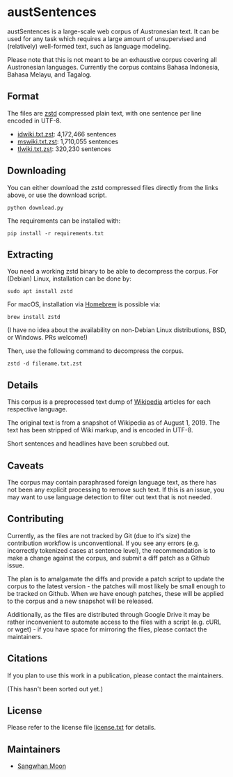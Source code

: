 austSentences
=============

austSentences is a large-scale web corpus of Austronesian text. It can be used for any task which
requires a large amount of unsupervised and (relatively) well-formed text, such as language
modeling.

Please note that this is not meant to be an exhaustive corpus covering all Austronesian languages. Currently the corpus contains Bahasa Indonesia, Bahasa Melayu, and Tagalog.

Format
------

The files are [zstd](https://github.com/facebook/zstd) compressed plain text, with one sentence per line encoded in UTF-8.

 - [idwiki.txt.zst](https://drive.google.com/uc?id=13YH7zDpYTZhJBNIl78lZOLMDEn1Qdp5B): 4,172,466 sentences
 - [mswiki.txt.zst](https://drive.google.com/uc?id=1nNpXwxD-xNz3MN0HvCmuypbQJn2zmPLp): 1,710,055 sentences
 - [tlwiki.txt.zst](https://drive.google.com/uc?id=1fUYi_-MnD_xUedoZfbwxml8dDM7tYHFm): 320,230 sentences

Downloading
-----------

You can either download the zstd compressed files directly from the links above, or use the download script.

    python download.py

The requirements can be installed with:

    pip install -r requirements.txt

Extracting
----------

You need a working zstd binary to be able to decompress the corpus. For (Debian) Linux, installation can be done by:

    sudo apt install zstd

For macOS, installation via [Homebrew](https://brew.sh) is possible via:

    brew install zstd

(I have no idea about the availability on non-Debian Linux distributions, BSD, or Windows. PRs welcome!)

Then, use the following command to decompress the corpus.

    zstd -d filename.txt.zst

Details
-------

This corpus is a preprocessed text dump of [Wikipedia](https://wikipedia.org/) articles for each respective language.

The original text is from a snapshot of Wikipedia as of August 1, 2019.
The text has been stripped of Wiki markup, and is encoded in UTF-8.

Short sentences and headlines have been scrubbed out.

Caveats
-------

The corpus may contain paraphrased foreign language text, as there has not been any explicit
processing to remove such text. If this is an issue, you may want to use language detection
to filter out text that is not needed.

Contributing
------------

Currently, as the files are not tracked by Git (due to it's size) the contribution workflow is
unconventional. If you see any errors (e.g. incorrectly tokenized cases at sentence level), the
recommendation is to make a change against the corpus, and submit a diff patch as a Github issue.

The plan is to amalgamate the diffs and provide a patch script to update the corpus to the latest
version - the patches will most likely be small enough to be tracked on Github. When we have
enough patches, these will be applied to the corpus and a new snapshot will be released.

Additionally, as the files are distributed through Google Drive it may be rather inconvenient to
automate access to the files with a script (e.g. cURL or wget) - if you have space for mirroring
the files, please contact the maintainers.

Citations
---------

If you plan to use this work in a publication, please contact the maintainers.

(This hasn't been sorted out yet.)

License
-------

Please refer to the license file [license.txt](license.txt) for details.

Maintainers
-----------

 - [Sangwhan Moon](https://sangwhan.com)
